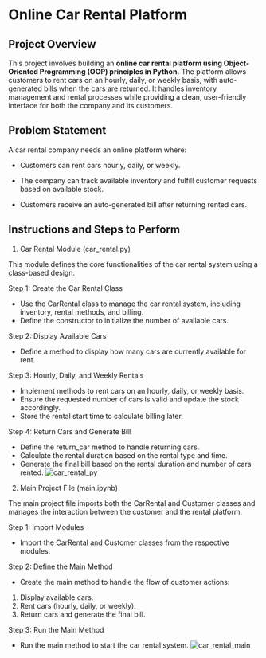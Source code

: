 # Online Car Rental Platform

## Project Overview

This project involves building an **online car rental platform using Object-Oriented Programming (OOP) principles in Python.** The platform allows customers to rent cars on an hourly, daily, or weekly basis, with auto-generated bills when the cars are returned. It handles inventory management and rental processes while providing a clean, user-friendly interface for both the company and its customers.

## Problem Statement

A car rental company needs an online platform where:

+ Customers can rent cars hourly, daily, or weekly.
* The company can track available inventory and fulfill customer requests based on available stock.
+ Customers receive an auto-generated bill after returning rented cars.

## Instructions and Steps to Perform

1. Car Rental Module (car_rental.py)

This module defines the core functionalities of the car rental system using a class-based design.

Step 1: Create the Car Rental Class
+ Use the CarRental class to manage the car rental system, including inventory, rental methods, and billing.
+ Define the constructor to initialize the number of available cars.

Step 2: Display Available Cars
+ Define a method to display how many cars are currently available for rent.

Step 3: Hourly, Daily, and Weekly Rentals
+ Implement methods to rent cars on an hourly, daily, or weekly basis.
+ Ensure the requested number of cars is valid and update the stock accordingly.
+ Store the rental start time to calculate billing later.

Step 4: Return Cars and Generate Bill
+ Define the return_car method to handle returning cars.
+ Calculate the rental duration based on the rental type and time.
+ Generate the final bill based on the rental duration and number of cars rented.
![car_rental_py](https://github.com/user-attachments/assets/ae670f1f-4805-4af6-8c09-716b70131920)

2. Main Project File (main.ipynb)

The main project file imports both the CarRental and Customer classes and manages the interaction between the customer and the rental platform.

Step 1: Import Modules

+ Import the CarRental and Customer classes from the respective modules.

Step 2: Define the Main Method
+ Create the main method to handle the flow of customer actions:
1. Display available cars.
2. Rent cars (hourly, daily, or weekly).
3. Return cars and generate the final bill.

Step 3: Run the Main Method
+ Run the main method to start the car rental system.
![car_rental_main](https://github.com/user-attachments/assets/a80c89eb-9ff0-4f1c-87c2-a7335c31f92d)
